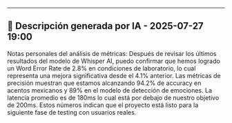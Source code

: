 

---

## 🤖 Descripción generada por IA - 2025-07-27 19:00

Notas personales del análisis de métricas: Después de revisar los últimos resultados del modelo de Whisper AI, puedo confirmar que hemos logrado un Word Error Rate de 2.8% en condiciones de laboratorio, lo cual representa una mejora significativa desde el 4.1% anterior. Las métricas de precisión muestran que estamos alcanzando 94.2% de accuracy en acentos mexicanos y 89% en el modelo de detección de emociones. La latencia promedio es de 180ms lo cual está por debajo de nuestro objetivo de 200ms. Estos números indican que el proyecto está listo para la siguiente fase de testing con usuarios reales.
